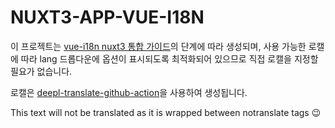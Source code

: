 # NUXT3-APP-VUE-I18N

이 프로젝트는 [vue-i18n nuxt3 통합 가이드](https://vue-i18n.intlify.dev/guide/integrations/nuxt3.html#example-codes)의 단계에 따라 생성되며, 사용 가능한 로캘에 따라 lang 드롭다운에 옵션이 표시되도록 최적화되어 있으므로 직접 로캘을 지정할 필요가 없습니다.

로캘은 [deepl-translate-github-action](https://github.com/lyqht/deepl-translate-github-action)을 사용하여 생성됩니다.


This text will not be translated as it is wrapped between notranslate tags 😉
